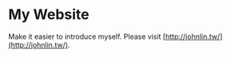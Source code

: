 # My Website

Make it easier to introduce myself. Please visit [http://johnlin.tw/](http://johnlin.tw/).
